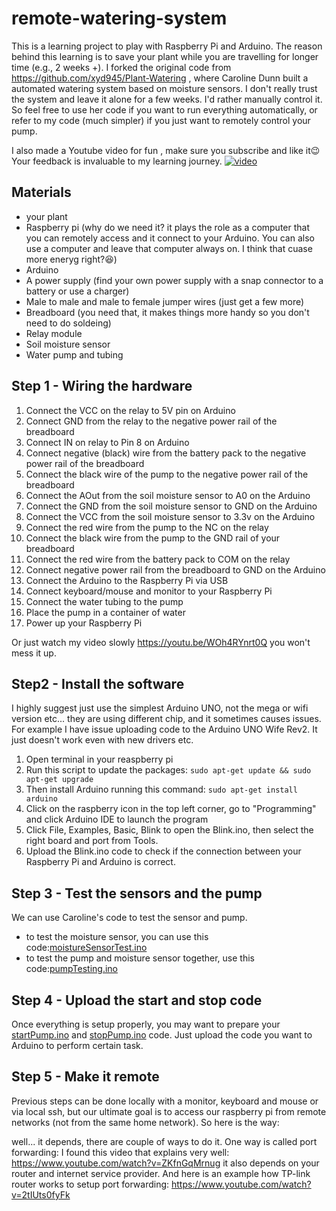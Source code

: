 # remote-watering-system
This is a learning project to play with Raspberry Pi and Arduino. The reason behind this learning is to save your plant while you are travelling for longer time (e.g., 2 weeks +). I forked the original code from https://github.com/xyd945/Plant-Watering , where Caroline Dunn built a automated watering system based on moisture sensors. I don't really trust the system and leave it alone for a few weeks. I'd rather manually control it. So feel free to use her code if you want to run everything automatically, or refer to my code (much simpler) if you just want to remotely control your pump. 

I also made a Youtube video for fun , make sure you subscribe and like it😉 Your feedback is invaluable to my learning journey. 
[![video](https://img.youtube.com/vi/WOh4RYnrt0Q/0.jpg)](https://www.youtube.com/watch?v=WOh4RYnrt0Q)


## Materials
- your plant
- Raspberry pi (why do we need it? it plays the role as a computer that you can remotely access and it connect to your Arduino. You can also use a computer and leave that computer always on. I think that cuase more eneryg right?😆)
- Arduino 
- A power supply (find your own power supply with a snap connector to a battery or use a charger)
- Male to male and male to female jumper wires (just get a few more)
- Breadboard (you need that, it makes things more handy so you don't need to do soldeing)
- Relay module 
- Soil moisture sensor 
- Water pump and tubing


## Step 1 - Wiring the hardware

1. Connect the VCC on the relay to 5V pin on Arduino
2. Connect GND from the relay to the negative power rail of the breadboard
3. Connect IN on relay to Pin 8 on Arduino
4. Connect negative (black) wire from the battery pack to the negative power rail of the breadboard
5. Connect the black wire of the pump to the negative power rail of the breadboard
6. Connect the AOut from the soil moisture sensor to A0 on the Arduino
7. Connect the GND from the soil moisture sensor to GND on the Arduino
8. Connect the VCC from the soil moisture sensor to 3.3v on the Arduino
9. Connect the red wire from the pump to the NC on the relay
10. Connect the black wire from the pump to the GND rail of your breadboard
11. Connect the red wire from the battery pack to COM on the relay
12. Connect negative power rail from the breadboard to GND on the Arduino
13. Connect the Arduino to the Raspberry Pi via USB
14. Connect keyboard/mouse and monitor to your Raspberry Pi
15. Connect the water tubing to the pump
16. Place the pump in a container of water
17. Power up your Raspberry Pi

Or just watch my video slowly https://youtu.be/WOh4RYnrt0Q you won't mess it up. 

## Step2 - Install the software
I highly suggest just use the simplest Arduino UNO, not the mega or wifi version etc... they are using different chip, and it sometimes causes issues. For example I have issue uploading code to the Arduino UNO Wife Rev2. It just doesn't work even with new drivers etc.

1. Open terminal in your reaspberry pi 
2. Run this script to update the packages: `sudo apt-get update && sudo apt-get upgrade`
3. Then install Arduino running this command: `sudo apt-get install arduino`
4. Click on the raspberry icon in the top left corner, go to "Programming" and click Arduino IDE to launch the program
5. Click File, Examples, Basic, Blink to open the Blink.ino, then select the right board and port from Tools.
6. Upload the Blink.ino code to check if the connection between your Raspberry Pi and Arduino is correct. 

## Step 3 - Test the sensors and the pump
We can use Caroline's code to test the sensor and pump.
- to test the moisture sensor, you can use this code:[moistureSensorTest.ino](https://github.com/xyd945/remote-watering-system/blob/main/moistureSensorTest.ino)
- to test the pump and moisture sensor together, use this code:[pumpTesting.ino](https://github.com/xyd945/remote-watering-system/blob/main/pumpTesting.ino)

## Step 4 - Upload the start and stop code 
Once everything is setup properly, you may want to prepare your [startPump.ino](https://github.com/xyd945/remote-watering-system/blob/main/startPump.ino)  and [stopPump.ino](https://github.com/xyd945/remote-watering-system/blob/main/stopPump.ino) code. Just upload the code you want to Arduino to perform certain task. 

## Step 5 - Make it remote
Previous steps can be done locally with a monitor, keyboard and mouse or via local ssh, but our ultimate goal is to access our raspberry pi from remote networks (not from the same home network). So here is the way: 

well... it depends, there are couple of ways to do it. One way is called port forwarding: I found this video that explains very well: https://www.youtube.com/watch?v=ZKfnGqMrnug it also depends on your router and internet service provider. And here is an example how TP-link router works to setup port forwarding: https://www.youtube.com/watch?v=2tIUts0fyFk



